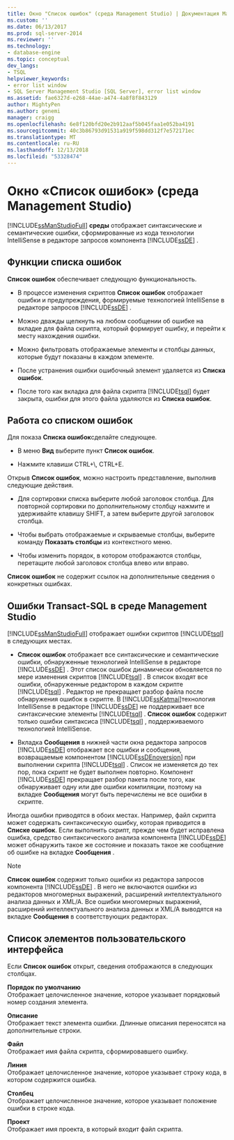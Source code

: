 ```yaml
---
title: Окно "Список ошибок" (среда Management Studio) | Документация Майкрософт
ms.custom: ''
ms.date: 06/13/2017
ms.prod: sql-server-2014
ms.reviewer: ''
ms.technology:
- database-engine
ms.topic: conceptual
dev_langs:
- TSQL
helpviewer_keywords:
- error list window
- SQL Server Management Studio [SQL Server], error list window
ms.assetid: fae6327d-e268-44ae-a474-4a8f8f843129
author: MightyPen
ms.author: genemi
manager: craigg
ms.openlocfilehash: 6e8f120bfd20e2b912aaf5b045faa1e052ba4191
ms.sourcegitcommit: 40c3b86793d91531a919f598dd312f7e572171ec
ms.translationtype: MT
ms.contentlocale: ru-RU
ms.lasthandoff: 12/13/2018
ms.locfileid: "53328474"
---
```

# <a name="error-list-window-management-studio"></a>Окно «Список ошибок» (среда Management Studio)
   [!INCLUDE[ssManStudioFull](../../includes/ssmanstudiofull-md.md)] **среды** отображает синтаксические и семантические ошибки, сформированные из кода технологии IntelliSense в редакторе запросов компонента [!INCLUDE[ssDE](../../includes/ssde-md.md)] .  
  
## <a name="features-of-the-error-list"></a>Функции списка ошибок  
 **Список ошибок** обеспечивает следующую функциональность.  
  
-   В процессе изменения скриптов **Список ошибок** отображает ошибки и предупреждения, формируемые технологией IntelliSense в редакторе запросов [!INCLUDE[ssDE](../../includes/ssde-md.md)] .  
  
-   Можно дважды щелкнуть на любом сообщении об ошибке на вкладке для файла скрипта, который формирует ошибку, и перейти к месту нахождения ошибки.  
  
-   Можно фильтровать отображаемые элементы и столбцы данных, которые будут показаны в каждом элементе.  
  
-   После устранения ошибки ошибочный элемент удаляется из **Списка ошибок**.  
  
-   После того как вкладка для файла скрипта [!INCLUDE[tsql](../../includes/tsql-md.md)] будет закрыта, ошибки для этого файла удаляются из **Списка ошибок**.  
  
## <a name="working-with-the-error-list"></a>Работа со списком ошибок  
 Для показа **Списка ошибок**сделайте следующее.  
  
-   В меню **Вид** выберите пункт **Список ошибок**.  
  
-   Нажмите клавиши CTRL+\\, CTRL+E.  
  
 Открыв **Список ошибок**, можно настроить представление, выполнив следующие действия.  
  
-   Для сортировки списка выберите любой заголовок столбца. Для повторной сортировки по дополнительному столбцу нажмите и удерживайте клавишу SHIFT, а затем выберите другой заголовок столбца.  
  
-   Чтобы выбрать отображаемые и скрываемые столбцы, выберите команду **Показать столбцы** из контекстного меню.  
  
-   Чтобы изменить порядок, в котором отображаются столбцы, перетащите любой заголовок столбца влево или вправо.  
  
 **Список ошибок** не содержит ссылок на дополнительные сведения о конкретных ошибках.  
  
## <a name="transact-sql-errors-in-management-studio"></a>Ошибки Transact-SQL в среде Management Studio  
 [!INCLUDE[ssManStudioFull](../../includes/ssmanstudiofull-md.md)] отображает ошибки скриптов [!INCLUDE[tsql](../../includes/tsql-md.md)] в следующих местах.  
  
-   **Список ошибок** отображает все синтаксические и семантические ошибки, обнаруженные технологией IntelliSense в редакторе [!INCLUDE[ssDE](../../includes/ssde-md.md)] . Этот список ошибок динамически обновляется по мере изменения скриптов [!INCLUDE[tsql](../../includes/tsql-md.md)] . В список входят все ошибки, обнаруженные редактором в каждом скрипте [!INCLUDE[tsql](../../includes/tsql-md.md)] . Редактор не прекращает разбор файла после обнаружения ошибок в скрипте. В [!INCLUDE[ssKatmai](../../includes/sskatmai-md.md)]технология IntelliSense в редакторе [!INCLUDE[ssDE](../../includes/ssde-md.md)] не поддерживает все синтаксические элементы [!INCLUDE[tsql](../../includes/tsql-md.md)] . **Список ошибок** содержит только ошибки синтаксиса [!INCLUDE[tsql](../../includes/tsql-md.md)] , поддерживаемого технологией IntelliSense.  
  
-   Вкладка **Сообщения** в нижней части окна редактора запросов [!INCLUDE[ssDE](../../includes/ssde-md.md)] отображает все ошибки и сообщения, возвращаемые компонентом [!INCLUDE[ssDEnoversion](../../includes/ssdenoversion-md.md)] при выполнении скрипта [!INCLUDE[tsql](../../includes/tsql-md.md)] . Список не изменяется до тех пор, пока скрипт не будет выполнен повторно. Компонент [!INCLUDE[ssDE](../../includes/ssde-md.md)] прекращает разбор пакета после того, как обнаруживает одну или две ошибки компиляции, поэтому на вкладке **Сообщения** могут быть перечислены не все ошибки в скрипте.  
  
 Иногда ошибки приводятся в обоих местах. Например, файл скрипта может содержать синтаксическую ошибку, которая приводится в **Списке ошибок**. Если выполнить скрипт, прежде чем будет исправлена ошибка, средство синтаксического анализа компонента [!INCLUDE[ssDE](../../includes/ssde-md.md)] может обнаружить такое же состояние и показать такое же сообщение об ошибке на вкладке **Сообщения** .  
  
> [!NOTE]  
>  **Список ошибок** содержит только ошибки из редактора запросов компонента [!INCLUDE[ssDE](../../includes/ssde-md.md)] . В него не включаются ошибки из редакторов многомерных выражений, расширений интеллектуального анализа данных и XML/A. Все ошибки многомерных выражений, расширений интеллектуального анализа данных и XML/A выводятся на вкладке **Сообщения** в соответствующих редакторах.  
  
## <a name="uielement-list"></a>Список элементов пользовательского интерфейса  
 Если **Список ошибок** открыт, сведения отображаются в следующих столбцах.  
  
 **Порядок по умолчанию**  
 Отображает целочисленное значение, которое указывает порядковый номер создания элемента.  
  
 **Описание**  
 Отображает текст элемента ошибки. Длинные описания переносятся на дополнительные строки.  
  
 **Файл**  
 Отображает имя файла скрипта, сформировавшего ошибку.  
  
 **Линия**  
 Отображает целочисленное значение, которое указывает строку кода, в котором содержится ошибка.  
  
 **Столбец**  
 Отображает целочисленное значение, которое указывает положение ошибки в строке кода.  
  
 **Проект**  
 Отображает имя проекта, в который входит файл скрипта.  
